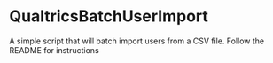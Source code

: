# QualtricsBatchUserImport
A simple script that will batch import users from a CSV file. Follow the README for instructions

